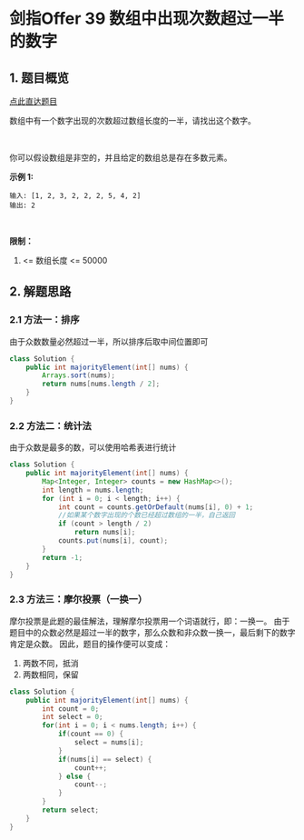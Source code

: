 # 剑指Offer 39 数组中出现次数超过一半的数字

## 1. 题目概览

[点此直达题目](https://leetcode-cn.com/problems/shu-zu-zhong-chu-xian-ci-shu-chao-guo-yi-ban-de-shu-zi-lcof/)

数组中有一个数字出现的次数超过数组长度的一半，请找出这个数字。

 

你可以假设数组是非空的，并且给定的数组总是存在多数元素。
 

**示例 1:**

```
输入: [1, 2, 3, 2, 2, 2, 5, 4, 2]
输出: 2
```
 

**限制：**

1. <= 数组长度 <= 50000

## 2. 解题思路

### 2.1 方法一：排序


由于众数数量必然超过一半，所以排序后取中间位置即可

```java
class Solution {
    public int majorityElement(int[] nums) {
        Arrays.sort(nums);
        return nums[nums.length / 2];
    }
}
```

### 2.2 方法二：统计法

由于众数是最多的数，可以使用哈希表进行统计

```java
class Solution {
    public int majorityElement(int[] nums) {
        Map<Integer, Integer> counts = new HashMap<>();
        int length = nums.length;
        for (int i = 0; i < length; i++) {
            int count = counts.getOrDefault(nums[i], 0) + 1;
            //如果某个数字出现的个数已经超过数组的一半，自己返回
            if (count > length / 2)
                return nums[i];
            counts.put(nums[i], count);
        }
        return -1;
    }
}
```

### 2.3 方法三：摩尔投票（一换一）

摩尔投票是此题的最佳解法，理解摩尔投票用一个词语就行，即：一换一。
由于题目中的众数必然是超过一半的数字，那么众数和非众数一换一，最后剩下的数字肯定是众数。
因此，题目的操作便可以变成：
1. 两数不同，抵消
2. 两数相同，保留

```java
class Solution {
    public int majorityElement(int[] nums) {
        int count = 0;
        int select = 0;
        for(int i = 0; i < nums.length; i++) {
            if(count == 0) {
                select = nums[i];
            }
            if(nums[i] == select) {
                count++;
            } else {
                count--;
            }
        }
        return select;
    }
}
```
